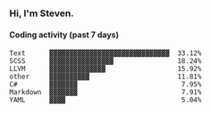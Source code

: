 ### Hi, I'm Steven.

#### Coding activity (past 7 days)
```
Text      ▓▓▓▓▓▓▓▓▓▓▓▓▓▓▓▓▓▓▓▓▓▓▓▓▓▓▓▓▓▓  33.12%
SCSS      ▓▓▓▓▓▓▓▓▓▓▓▓▓▓▓▓                18.24%
LLVM      ▓▓▓▓▓▓▓▓▓▓▓▓▓▓                  15.92%
other     ▓▓▓▓▓▓▓▓▓▓                      11.81%
C#        ▓▓▓▓▓▓▓                          7.95%
Markdown  ▓▓▓▓▓▓▓                          7.91%
YAML      ▓▓▓▓                             5.04%
```
